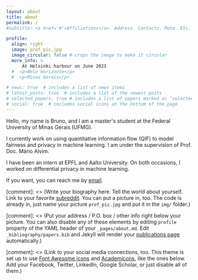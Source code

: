 ```yaml
---
layout: about
title: about
permalink: /
#subtitle: <a href='#'>Affiliations</a>. Address. Contacts. Moto. Etc.

profile:
  align: right
  image: prof_pic.jpg
  image_circular: false # crops the image to make it circular
  more_info: >
      At Helsinki harbour on June 2023
  #  <p>Belo Horizonte</p>
  #  <p>Minas Gerais</p>

# news: true  # includes a list of news items
# latest_posts: true  # includes a list of the newest posts
# selected_papers: true # includes a list of papers marked as "selected={true}"
# social: true  # includes social icons at the bottom of the page
---
```


Hello, my name is Bruno, and I am a master's student at the Federal University of Minas Gerais (UFMG).

I currently work on using quantitative information flow (QIF) to model fairness and privacy in machine learning. I am under the supervision of Prof. Doc. Mário Alvim.

I have been an intern at EPFL and Aalto University. On both occasions, I worked on differential privacy in machine learning.

If you want, you can reach me by [email](mailto:brunodemattos1998@gmail.com).




[comment]: <> (Write your biography here. Tell the world about yourself. Link to your favorite [subreddit](http://reddit.com). You can put a picture in, too. The code is already in, just name your picture `prof_pic.jpg` and put it in the `img/` folder.)

[comment]: <> (Put your address / P.O. box / other info right below your picture. You can also disable any of these elements by editing `profile` property of the YAML header of your `_pages/about.md`. Edit `_bibliography/papers.bib` and Jekyll will render your [publications page](/al-folio/publications/) automatically.)

[comment]: <> (Link to your social media connections, too. This theme is set up to use [Font Awesome icons](http://fortawesome.github.io/Font-Awesome/) and [Academicons](https://jpswalsh.github.io/academicons/), like the ones below. Add your Facebook, Twitter, LinkedIn, Google Scholar, or just disable all of them.)
